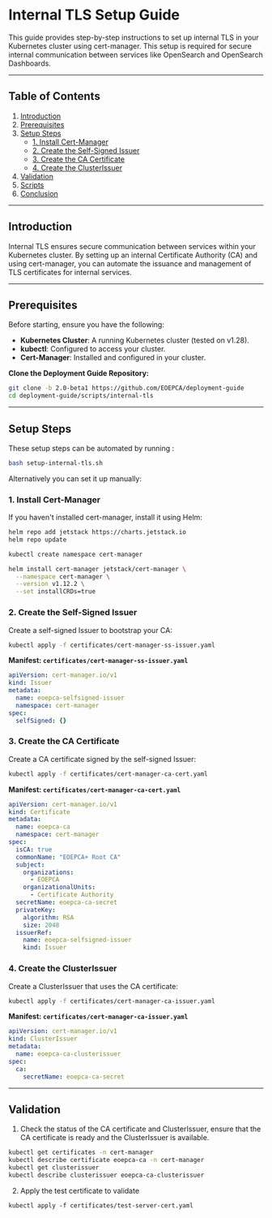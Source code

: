 # Internal TLS Setup Guide

This guide provides step-by-step instructions to set up internal TLS in your Kubernetes cluster using cert-manager. This setup is required for secure internal communication between services like OpenSearch and OpenSearch Dashboards.

---

## Table of Contents

1. [Introduction](#introduction)
2. [Prerequisites](#prerequisites)
3. [Setup Steps](#setup-steps)
    - [1. Install Cert-Manager](#1-install-cert-manager)
    - [2. Create the Self-Signed Issuer](#2-create-the-self-signed-issuer)
    - [3. Create the CA Certificate](#3-create-the-ca-certificate)
    - [4. Create the ClusterIssuer](#4-create-the-clusterissuer)
4. [Validation](#validation)
5. [Scripts](#scripts)
6. [Conclusion](#conclusion)

---

## Introduction

Internal TLS ensures secure communication between services within your Kubernetes cluster. By setting up an internal Certificate Authority (CA) and using cert-manager, you can automate the issuance and management of TLS certificates for internal services.

---

## Prerequisites

Before starting, ensure you have the following:

- **Kubernetes Cluster**: A running Kubernetes cluster (tested on v1.28).
- **kubectl**: Configured to access your cluster.
- **Cert-Manager**: Installed and configured in your cluster.

**Clone the Deployment Guide Repository:**

```bash
git clone -b 2.0-beta1 https://github.com/EOEPCA/deployment-guide
cd deployment-guide/scripts/internal-tls
```

---

## Setup Steps

These setup steps can be automated by running :
```bash
bash setup-internal-tls.sh
```

Alternatively you can set it up manually:
### 1. Install Cert-Manager

If you haven't installed cert-manager, install it using Helm:

```bash
helm repo add jetstack https://charts.jetstack.io
helm repo update

kubectl create namespace cert-manager

helm install cert-manager jetstack/cert-manager \
  --namespace cert-manager \
  --version v1.12.2 \
  --set installCRDs=true
```

### 2. Create the Self-Signed Issuer

Create a self-signed Issuer to bootstrap your CA:

```bash
kubectl apply -f certificates/cert-manager-ss-issuer.yaml
```

**Manifest: `certificates/cert-manager-ss-issuer.yaml`**

```yaml
apiVersion: cert-manager.io/v1
kind: Issuer
metadata:
  name: eoepca-selfsigned-issuer
  namespace: cert-manager
spec:
  selfSigned: {}
```

### 3. Create the CA Certificate

Create a CA certificate signed by the self-signed Issuer:

```bash
kubectl apply -f certificates/cert-manager-ca-cert.yaml
```

**Manifest: `certificates/cert-manager-ca-cert.yaml`**

```yaml
apiVersion: cert-manager.io/v1
kind: Certificate
metadata:
  name: eoepca-ca
  namespace: cert-manager
spec:
  isCA: true
  commonName: "EOEPCA+ Root CA"
  subject:
    organizations:
      - EOEPCA
    organizationalUnits:
      - Certificate Authority
  secretName: eoepca-ca-secret
  privateKey:
    algorithm: RSA
    size: 2048
  issuerRef:
    name: eoepca-selfsigned-issuer
    kind: Issuer
```

### 4. Create the ClusterIssuer

Create a ClusterIssuer that uses the CA certificate:

```bash
kubectl apply -f certificates/cert-manager-ca-issuer.yaml
```

**Manifest: `certificates/cert-manager-ca-issuer.yaml`**

```yaml
apiVersion: cert-manager.io/v1
kind: ClusterIssuer
metadata:
  name: eoepca-ca-clusterissuer
spec:
  ca:
    secretName: eoepca-ca-secret
```

---

## Validation

1. Check the status of the CA certificate and ClusterIssuer, ensure that the CA certificate is ready and the ClusterIssuer is available.

```bash
kubectl get certificates -n cert-manager
kubectl describe certificate eoepca-ca -n cert-manager
kubectl get clusterissuer
kubectl describe clusterissuer eoepca-ca-clusterissuer
```

2. Apply the test certificate to validate
```
kubectl apply -f certificates/test-server-cert.yaml 
```
